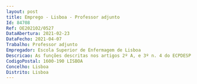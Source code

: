 ```yaml
--- 
layout: post
title: Emprego - Lisboa - Professor adjunto
Id: 84708
Ref: OE202102/0527
DataAbertura: 2021-02-23
DataFecho: 2021-04-07
Trabalho: Professor adjunto
Empregador: Escola Superior de Enfermagem de Lisboa
Descricao: As funções descritas nos artigos 2º A, e 3º n. 4 do ECPDESP e no Regulamento de Prestação de Serviço Docente da ESEL, homologado em 20 06 2017.
CodigoPostal: 1600-190 LISBOA
Concelho: Lisboa
Distrito: Lisboa
--- 
```

